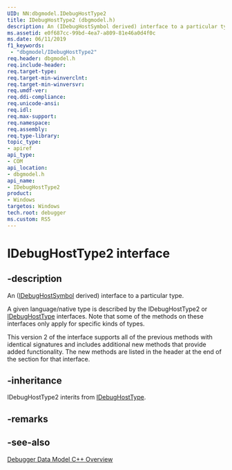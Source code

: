 ```yaml
---
UID: NN:dbgmodel.IDebugHostType2
title: IDebugHostType2 (dbgmodel.h)
description: An (IDebugHostSymbol derived) interface to a particular type.
ms.assetid: e0f687cc-99bd-4ea7-a809-81e46a0d4f0c
ms.date: 06/11/2019
f1_keywords:
 - "dbgmodel/IDebugHostType2"
req.header: dbgmodel.h
req.include-header:
req.target-type:
req.target-min-winverclnt:
req.target-min-winversvr:
req.umdf-ver:
req.ddi-compliance:
req.unicode-ansi:
req.idl:
req.max-support:
req.namespace:
req.assembly:
req.type-library: 
topic_type: 
- apiref
api_type: 
- COM
api_location: 
- dbgmodel.h
api_name: 
- IDebugHostType2
product:
- Windows
targetos: Windows
tech.root: debugger
ms.custom: RS5
---
```


# IDebugHostType2 interface

## -description

An ([IDebugHostSymbol](nn-dbgmodel-idebughostsymbol.md) derived) interface to a particular type.

A given language/native type is described by the IDebugHostType2 or [IDebugHostType](nn-dbgmodel-idebughosttype.md) interfaces. Note that some of the methods on these interfaces only apply for specific kinds of types.

This version 2 of the interface supports all of the previous methods with identical signatures and includes additional new methods that provide added functionality. The new methods are listed in the header at the end of the section for that interface.

## -inheritance
IDebugHostType2 interits from [IDebugHostType](nn-dbgmodel-idebughosttype.md). 
## -remarks

## -see-also

[Debugger Data Model C++ Overview](https://docs.microsoft.com/windows-hardware/drivers/debugger/data-model-cpp-overview)
